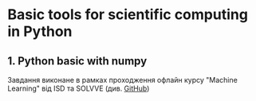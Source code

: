 # Basic tools for scientific computing in Python

## 1. Python basic with numpy

Завдання виконане в рамках проходження офлайн курсу "Machine Learning"
від ISD та SOLVVE (див.
[GitHub](https://github.com/solvve/ml_course/tree/master/Introduction/Python_basic_with_numpy))
